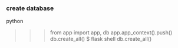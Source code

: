 ### create database
python
>>> from app import app, db
>>> app.app_context().push()
>>> db.create_all()
$ flask shell
>>> db.create_all()
